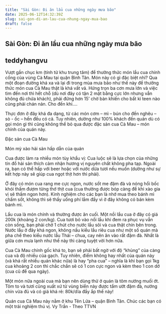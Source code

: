 ```yaml
---
title: "Sài Gòn: Đi ăn lẩu cua những ngày mưa bão"
date: 2025-06-12T14:32:39Z
slug: sai-gon-di-an-lau-cua-nhung-ngay-mua-bao
draft: false
---
```


## Sài Gòn: Đi ăn lẩu cua những ngày mưa bão

## teddyhangvu

Vượt gần chục km (tính từ khu trung tâm) để thưởng thức món lẩu cua chính cống của vùng Cà Mau tại quận Bình Tân. Món này có gì đặc biệt nhỉ?
Qua một đoạn đường khá xa và lại đi trong mùa mưa bão như thế này để thưởng thức món cua Cà Mau thật là khá vất vả. Hứng trọn ba cơn mưa lớn và việc tìm đến nơi thì hết chỗ (dù nơi đây có tận 2 mặt bằng cực lớn nhưng vẫn không đủ chứa khách), phải đứng hơn 15’ chờ bàn khiến cho bất kì teen nào cũng phải chán nản. Cho đến khi….

Thực đơn ở đây khá đa dạng, từ các món cơm – mì – bún cho đến nghêu – sò - ốc – hến đều có cả. Tuy nhiên, dường như 100% khách đến quán dù có gọi món gì thì cũng không thể bỏ qua được đặc sản cua Cà Mau – món chính của quán này. 


Đặc sản cua Cà Mau 


Món mỳ xào hải sản hấp dẫn của quán

Cua được làm ra nhiều món tùy khẩu vị: Cua luộc sẽ là lựa chọn của những tín đồ hải sản thích cảm nhận hương vị nguyên chất không pha tạp. Ngoài ra, bạn có thể hấp với beer hoặc với nước dừa tươi nếu muốn (dường như sự kết hợp này sẽ giúp cua ngọt thịt hơn thì phải). 





Ở đây có món cua rang me cực ngon, nước sốt me đậm đà và nóng hổi bốc khói thấm đượm từng thớ thịt cua (cua thường được bóp càng để khi xào gia vị sẽ thấm ngon hơn). Kinh nghiệm cho các bạn là nhớ mua theo bánh mì chấm sốt, không thì sẽ thấy uống phí lắm đấy vì ở đây không có bán kèm bánh mì. 











Lẩu cua là món chính và thường được ăn cuối. Một nồi lẩu cua ở đây có giá 200k (khoảng 2 con/kg). Cua tươi bỏ vào nồi lẩu khi đem ra phục vụ vẫn còn sống, bạn phải chờ 1 chút cho nước lẩu sôi và cua thật chín bên trong. Nước lẩu ở đây khá ngon, không nấu kiểu lẩu riêu cua như một số quán mà pha chế theo kiểu nước lẩu Thái – chua, cay nên ăn vào rất đậm đà. Nhất là giữa cơn mưa lạnh như thế này thì càng tuyệt vời hơn nữa.









Cua Cà Mau chính gốc khá to, bạn sẽ phải bất ngờ với độ “khủng” của càng cua và độ nhiều của gạch. Tuy nhiên, điểm không hay nhất của quán này (và khá rất nhiều quán khác nữa) là hay “pha cua” – nghĩa là khi bạn gọi 1kg cua khoảng 2 con thì chắc chắn sẽ có 1 con cực ngon và kèm theo 1 con dở (cua cũ để qua ngày).









Một món nữa ngoài cua mà bạn nên dùng thử ở quán là tôm nướng muối ớt. Tôm to và tươi cũng xuất xứ từ vùng biển này được tẩm ướt đậm đà, nướng chín vừa đủ và có giá khá rẻ: 80k/dĩa đầy ắp thế này! 





Quán cua Cà Mau này nằm ở khu Tên Lửa – quận Bình Tân. Chúc các bạn có một trải nghiệm thú vị.
Vy Trần - Theo TTVN
